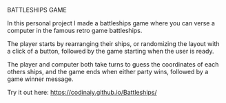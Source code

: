 BATTLESHIPS GAME

In this personal project I made a battleships game where you can verse a computer in the famous retro game battleships.

The player starts by rearranging their ships, or randomizing the layout with a click of a button, followed by the game starting when
the user is ready.

The player and computer both take turns to guess the coordinates of each others ships, and the game ends when either party wins, followed by a game winner message.

Try it out here: https://codinaiy.github.io/Battleships/
